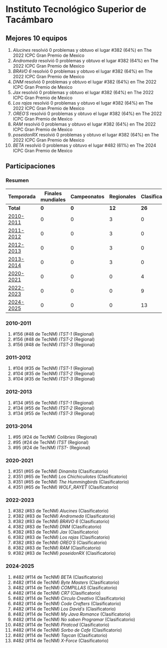# Instituto Tecnológico Superior de Tacámbaro

## Mejores 10 equipos

1. _Alucines_ resolvió 0 problemas y obtuvo el lugar #382 (64%) en The 2022 ICPC Gran Premio de Mexico
1. _Andromeda_ resolvió 0 problemas y obtuvo el lugar #382 (64%) en The 2022 ICPC Gran Premio de Mexico
1. _BRAVO 6_ resolvió 0 problemas y obtuvo el lugar #382 (64%) en The 2022 ICPC Gran Premio de Mexico
1. _DNM_ resolvió 0 problemas y obtuvo el lugar #382 (64%) en The 2022 ICPC Gran Premio de Mexico
1. _Jax_ resolvió 0 problemas y obtuvo el lugar #382 (64%) en The 2022 ICPC Gran Premio de Mexico
1. _Los rajas_ resolvió 0 problemas y obtuvo el lugar #382 (64%) en The 2022 ICPC Gran Premio de Mexico
1. _OREO´S_ resolvió 0 problemas y obtuvo el lugar #382 (64%) en The 2022 ICPC Gran Premio de Mexico
1. _RAM_ resolvió 0 problemas y obtuvo el lugar #382 (64%) en The 2022 ICPC Gran Premio de Mexico
1. _poseidonRX_ resolvió 0 problemas y obtuvo el lugar #382 (64%) en The 2022 ICPC Gran Premio de Mexico
1. _BETA_ resolvió 0 problemas y obtuvo el lugar #482 (61%) en The 2024 ICPC Gran Premio de Mexico

## Participaciones

### Resumen

| Temporada | Finales mundiales | Campeonatos | Regionales | Clasificatorios | Equipos |
| --- | --- | --- | --- | --- | --- |
| **Total** | **0** | **0** | **12** | **26** | **38** |
| [2010-2011](#2010-2011) | 0 | 0 | 3 | 0 | 3 |
| [2011-2012](#2011-2012) | 0 | 0 | 3 | 0 | 3 |
| [2012-2013](#2012-2013) | 0 | 0 | 3 | 0 | 3 |
| [2013-2014](#2013-2014) | 0 | 0 | 3 | 0 | 3 |
| [2020-2021](#2020-2021) | 0 | 0 | 0 | 4 | 4 |
| [2022-2023](#2022-2023) | 0 | 0 | 0 | 9 | 9 |
| [2024-2025](#2024-2025) | 0 | 0 | 0 | 13 | 13 |

### 2010-2011

1. #156 (#48 de TecNM) _ITST-1_ (Regional)
1. #156 (#48 de TecNM) _ITST-2_ (Regional)
1. #156 (#48 de TecNM) _ITST-3_ (Regional)

### 2011-2012

1. #104 (#35 de TecNM) _ITST-1_ (Regional)
1. #104 (#35 de TecNM) _ITST-2_ (Regional)
1. #104 (#35 de TecNM) _ITST-3_ (Regional)

### 2012-2013

1. #134 (#55 de TecNM) _ITST-1_ (Regional)
1. #134 (#55 de TecNM) _ITST-2_ (Regional)
1. #134 (#55 de TecNM) _ITST-3_ (Regional)

### 2013-2014

1. #95 (#24 de TecNM) _Colibries_ (Regional)
1. #95 (#24 de TecNM) _ITST_ (Regional)
1. #95 (#24 de TecNM) _ITST-_ (Regional)

### 2020-2021

1. #351 (#65 de TecNM) _Dinamita_ (Clasificatorio)
1. #351 (#65 de TecNM) _Los Chichicuilotes_ (Clasificatorio)
1. #351 (#65 de TecNM) _The Hummingbirds_ (Clasificatorio)
1. #351 (#65 de TecNM) _WOLF_RAYET_ (Clasificatorio)

### 2022-2023

1. #382 (#83 de TecNM) _Alucines_ (Clasificatorio)
1. #382 (#83 de TecNM) _Andromeda_ (Clasificatorio)
1. #382 (#83 de TecNM) _BRAVO 6_ (Clasificatorio)
1. #382 (#83 de TecNM) _DNM_ (Clasificatorio)
1. #382 (#83 de TecNM) _Jax_ (Clasificatorio)
1. #382 (#83 de TecNM) _Los rajas_ (Clasificatorio)
1. #382 (#83 de TecNM) _OREO´S_ (Clasificatorio)
1. #382 (#83 de TecNM) _RAM_ (Clasificatorio)
1. #382 (#83 de TecNM) _poseidonRX_ (Clasificatorio)

### 2024-2025

1. #482 (#114 de TecNM) _BETA_ (Clasificatorio)
1. #482 (#114 de TecNM) _Byte Masters_ (Clasificatorio)
1. #482 (#114 de TecNM) _COMPILLAS_ (Clasificatorio)
1. #482 (#114 de TecNM) _CR7_ (Clasificatorio)
1. #482 (#114 de TecNM) _Circulo Creativo_ (Clasificatorio)
1. #482 (#114 de TecNM) _Code Crafters_ (Clasificatorio)
1. #482 (#114 de TecNM) _Los David´s_ (Clasificatorio)
1. #482 (#114 de TecNM) _My Java Romance_ (Clasificatorio)
1. #482 (#114 de TecNM) _No saben Programar_ (Clasificatorio)
1. #482 (#114 de TecNM) _Piratcod_ (Clasificatorio)
1. #482 (#114 de TecNM) _Sorbo de Cafe_ (Clasificatorio)
1. #482 (#114 de TecNM) _Taycan_ (Clasificatorio)
1. #482 (#114 de TecNM) _X-Force_ (Clasificatorio)




